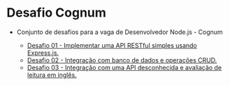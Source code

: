 # Desafio Cognum

- Conjunto de desafios para a vaga de Desenvolvedor Node.js - Cognum

  - [Desafio 01 - Implementar uma API RESTful simples usando Express.js.](https://github.com/hatus/desafio-cognum/tree/desafio-01)
  - [Desafio 02 - Integração com banco de dados e operações CRUD.](https://github.com/hatus/desafio-cognum/tree/desafio-02)
  - [Desafio 03 - Integração com uma API desconhecida e avaliação de leitura em inglês.](https://github.com/hatus/desafio-cognum/tree/desafio-03)
